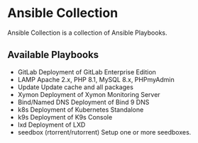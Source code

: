 # Ansible Collection

Ansible Collection is a collection of Ansible Playbooks.

## Available Playbooks

- GitLab
  Deployment of GitLab Enterprise Edition
- LAMP
  Apache 2.x, PHP 8.1, MySQL 8.x, PHPmyAdmin
- Update
  Update cache and all packages
- Xymon
  Deployment of Xymon Monitoring Server
- Bind/Named DNS
  Deployment of Bind 9 DNS
- k8s
  Deployment of Kubernetes Standalone
- k9s
  Deployment of K9s Console
- lxd
  Deployment of LXD
- seedbox (rtorrent/rutorrent)
  Setup one or more seedboxes.
